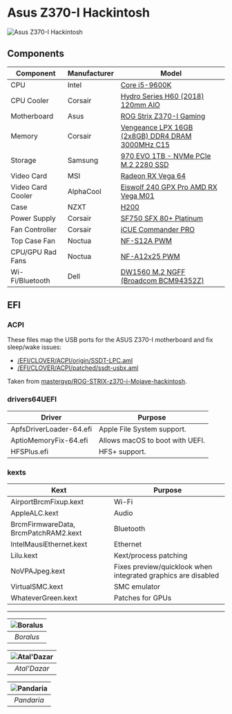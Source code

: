 # Asus Z370-I Hackintosh

![Asus Z370-I Hackintosh](https://github.com/phine-eredar/asus-z370-i-hackintosh/blob/master/nzxt-h200-asus-z370-i.jpg)

## Components

| Component         | Manufacturer | Model
| ----------------- | -------------| ---
| CPU               | Intel        | [Core i5-9600K](https://ark.intel.com/content/www/us/en/ark/products/134896/intel-core-i5-9600k-processor-9m-cache-up-to-4-60-ghz.html)
| CPU Cooler        | Corsair      | [Hydro Series H60 (2018) 120mm AIO](https://www.corsair.com/us/en/Categories/Products/Liquid-Cooling/Single-Radiator-Liquid-Coolers/Hydro-Series™-H60-%282018%29-120mm-Liquid-CPU-Cooler/p/CW-9060036-WW)
| Motherboard       | Asus         | [ROG Strix Z370-I Gaming](https://www.asus.com/us/Motherboards/ROG-STRIX-Z370-I-GAMING/)
| Memory            | Corsair      | [Vengeance LPX 16GB (2x8GB) DDR4 DRAM 3000MHz C15](https://www.corsair.com/us/en/Categories/Products/Memory/vengeance-lpx-black/p/CMK16GX4M2B3000C15)
| Storage           | Samsung      | [970 EVO 1TB - NVMe PCIe M.2 2280 SSD](https://www.samsung.com/us/computing/memory-storage/solid-state-drives/ssd-970-evo-nvme-m-2-1tb-mz-v7e1t0bw/)
| Video Card        | MSI          | [Radeon RX Vega 64](https://www.msi.com/Graphics-card/Radeon-RX-Vega-64-8G)
| Video Card Cooler | AlphaCool    | [Eiswolf 240 GPX Pro AMD RX Vega M01](https://www.alphacool.com/shop/neue-produkte/22291/alphacool-eiswolf-120-gpx-pro-amd-rx-vega-m01-black)
| Case              | NZXT         | [H200](https://www.nzxt.com/products/h200-matte-white)
| Power Supply      | Corsair      | [SF750 SFX 80+ Platinum](https://www.corsair.com/us/en/Categories/Products/Power-Supply-Units/Power-Supply-Units-Advanced/SF-Series/p/CP-9020186-NA)
| Fan Controller    | Corsair      | [iCUE Commander PRO](https://www.corsair.com/us/en/Categories/Products/CORSAIR-LINK/iCUE-Commander-PRO-Smart-RGB-Lighting-and-Fan-Speed-Controller/p/CL-9011110-WW)
| Top Case Fan      | Noctua       | [NF-S12A PWM](https://noctua.at/en/nf-s12a-pwm)
| CPU/GPU Rad Fans  | Noctua       | [NF-A12x25 PWM](https://noctua.at/en/nf-a12x25-pwm)
| Wi-Fi/Bluetooth   | Dell         | [DW1560 M.2 NGFF (Broadcom BCM94352Z)](https://wikidevi.com/wiki/Dell_Wireless_1560_(DW1560))

## EFI

### ACPI

These files map the USB ports for the ASUS Z370-I motherboard and fix sleep/wake issues:
* [/EFI/CLOVER/ACPI/origin/SSDT-LPC.aml](https://github.com/phine-eredar/asus-z370-i-hackintosh/blob/master/SSDT-LPC.aml?raw=true)
* [/EFI/CLOVER/ACPI/patched/ssdt-usbx.aml](https://github.com/phine-eredar/asus-z370-i-hackintosh/blob/master/ssdt-usbx.aml?raw=true)

Taken from [mastergyp/ROG-STRIX-z370-i-Mojave-hackintosh](https://github.com/mastergyp/ROG-STRIX-z370-i-Mojave-hackintosh).

### drivers64UEFI

| Driver                          | Purpose
| ------------------------------- | ---
| ApfsDriverLoader-64.efi         | Apple File System support.
| AptioMemoryFix-64.efi           | Allows macOS to boot with UEFI.
| HFSPlus.efi                     | HFS+ support.

### kexts

| Kext                                 | Purpose
| ------------------------------------ | ---
| AirportBrcmFixup.kext                | Wi-Fi
| AppleALC.kext                        | Audio
| BrcmFirmwareData, BrcmPatchRAM2.kext | Bluetooth
| IntelMausiEthernet.kext              | Ethernet
| Lilu.kext                            | Kext/process patching
| NoVPAJpeg.kext                       | Fixes preview/quicklook when integrated graphics are disabled
| VirtualSMC.kext                      | SMC emulator
| WhateverGreen.kext                   | Patches for GPUs

---

| ![Boralus](https://github.com/phine-eredar/asus-z370-i-hackintosh/blob/master/Screen%20Shot%202019-02-25%20at%204.46.13%20PM.jpg) | 
|:--:| 
| *Boralus* |

| ![Atal'Dazar](https://github.com/phine-eredar/asus-z370-i-hackintosh/blob/master/Screen%20Shot%202019-03-11%20at%2010.00.58%20PM.png) | 
|:--:| 
| *Atal'Dazar* |

| ![Pandaria](https://github.com/phine-eredar/asus-z370-i-hackintosh/blob/master/Screen%20Shot%202019-03-20%20at%2012.00.18%20AM.png) | 
|:--:| 
| *Pandaria* |
